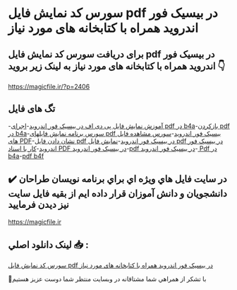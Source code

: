 # سورس کد نمایش فایل pdf در بیسیک فور اندروید همراه با کتابخانه های مورد نیاز

## برای دریافت سورس کد نمایش فایل pdf در بیسیک فور اندروید همراه با کتابخانه های مورد نیاز به لینک زیر بروید 👇

https://magicfile.ir/?p=2406

## تگ های فایل

-[آموزش نمایش فایل پی دی اف در بیسیک فور اندروید](https://magicfile.ir/product/%d9%86%d9%85%d8%a7%db%8c%d8%b4-%d9%81%d8%a7%db%8c%d9%84-pdf-%d8%af%d8%b1-%d8%a8%db%8c%d8%b3%db%8c%da%a9-%d9%81%d9%88%d8%b1-%d8%a7%d9%86%d8%af%d8%b1%d9%88%db%8c%d8%af/)-[اجرای pdf در b4a](https://magicfile.ir/product/%d9%86%d9%85%d8%a7%db%8c%d8%b4-%d9%81%d8%a7%db%8c%d9%84-pdf-%d8%af%d8%b1-%d8%a8%db%8c%d8%b3%db%8c%da%a9-%d9%81%d9%88%d8%b1-%d8%a7%d9%86%d8%af%d8%b1%d9%88%db%8c%d8%af/)-[بازکردن pdf در b4a](https://magicfile.ir/product/%d9%86%d9%85%d8%a7%db%8c%d8%b4-%d9%81%d8%a7%db%8c%d9%84-pdf-%d8%af%d8%b1-%d8%a8%db%8c%d8%b3%db%8c%da%a9-%d9%81%d9%88%d8%b1-%d8%a7%d9%86%d8%af%d8%b1%d9%88%db%8c%d8%af/)-[سورس برنامه نمایش فایلهای pdf بیسیک فور اندروید](https://magicfile.ir/product/%d9%86%d9%85%d8%a7%db%8c%d8%b4-%d9%81%d8%a7%db%8c%d9%84-pdf-%d8%af%d8%b1-%d8%a8%db%8c%d8%b3%db%8c%da%a9-%d9%81%d9%88%d8%b1-%d8%a7%d9%86%d8%af%d8%b1%d9%88%db%8c%d8%af/)-[سورس مشاهده فایل های PDF](https://magicfile.ir/product/%d9%86%d9%85%d8%a7%db%8c%d8%b4-%d9%81%d8%a7%db%8c%d9%84-pdf-%d8%af%d8%b1-%d8%a8%db%8c%d8%b3%db%8c%da%a9-%d9%81%d9%88%d8%b1-%d8%a7%d9%86%d8%af%d8%b1%d9%88%db%8c%d8%af/)-[نشان دادن فایل pdf در بیسیک فور اندروید](https://magicfile.ir/product/%d9%86%d9%85%d8%a7%db%8c%d8%b4-%d9%81%d8%a7%db%8c%d9%84-pdf-%d8%af%d8%b1-%d8%a8%db%8c%d8%b3%db%8c%da%a9-%d9%81%d9%88%d8%b1-%d8%a7%d9%86%d8%af%d8%b1%d9%88%db%8c%d8%af/)-[نمایش فایل pdf در بیسیک فور اندروید](https://magicfile.ir/product/%d9%86%d9%85%d8%a7%db%8c%d8%b4-%d9%81%d8%a7%db%8c%d9%84-pdf-%d8%af%d8%b1-%d8%a8%db%8c%d8%b3%db%8c%da%a9-%d9%81%d9%88%d8%b1-%d8%a7%d9%86%d8%af%d8%b1%d9%88%db%8c%d8%af/)-[کار با اسناد PDF در بیسیک فور اندروید](https://magicfile.ir/product/%d9%86%d9%85%d8%a7%db%8c%d8%b4-%d9%81%d8%a7%db%8c%d9%84-pdf-%d8%af%d8%b1-%d8%a8%db%8c%d8%b3%db%8c%da%a9-%d9%81%d9%88%d8%b1-%d8%a7%d9%86%d8%af%d8%b1%d9%88%db%8c%d8%af/)-[pdf در بیسیک فور اندروید](https://magicfile.ir/product/%d9%86%d9%85%d8%a7%db%8c%d8%b4-%d9%81%d8%a7%db%8c%d9%84-pdf-%d8%af%d8%b1-%d8%a8%db%8c%d8%b3%db%8c%da%a9-%d9%81%d9%88%d8%b1-%d8%a7%d9%86%d8%af%d8%b1%d9%88%db%8c%d8%af/)-[ Pdf در b4a](https://magicfile.ir/product/%d9%86%d9%85%d8%a7%db%8c%d8%b4-%d9%81%d8%a7%db%8c%d9%84-pdf-%d8%af%d8%b1-%d8%a8%db%8c%d8%b3%db%8c%da%a9-%d9%81%d9%88%d8%b1-%d8%a7%d9%86%d8%af%d8%b1%d9%88%db%8c%d8%af/)-[pdf b4f](https://magicfile.ir/product/%d9%86%d9%85%d8%a7%db%8c%d8%b4-%d9%81%d8%a7%db%8c%d9%84-pdf-%d8%af%d8%b1-%d8%a8%db%8c%d8%b3%db%8c%da%a9-%d9%81%d9%88%d8%b1-%d8%a7%d9%86%d8%af%d8%b1%d9%88%db%8c%d8%af/)

## ✔️ در سايت فايل هاي ويژه اي براي برنامه نويسان طراحان دانشجويان و دانش آموزان قرار داده ايم از بقيه فايل سايت نيز ديدن فرماييد

https://magicfile.ir


## لينک دانلود اصلي 📥 :

[سورس کد نمایش فایل pdf در بیسیک فور اندروید همراه با کتابخانه های مورد نیاز](https://magicfile.ir/product/%d9%86%d9%85%d8%a7%db%8c%d8%b4-%d9%81%d8%a7%db%8c%d9%84-pdf-%d8%af%d8%b1-%d8%a8%db%8c%d8%b3%db%8c%da%a9-%d9%81%d9%88%d8%b1-%d8%a7%d9%86%d8%af%d8%b1%d9%88%db%8c%d8%af/) 


🙏با تشکر از همراهي شما مشتاقانه در وبسایت منتظر شما دوست عزیز هستیم

